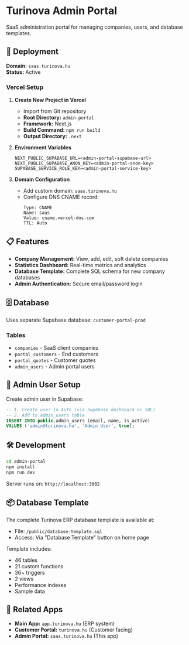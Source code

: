 # Turinova Admin Portal

SaaS administration portal for managing companies, users, and database templates.

## 🚀 Deployment

**Domain:** `saas.turinova.hu`  
**Status:** Active

### Vercel Setup

1. **Create New Project in Vercel**
   - Import from Git repository
   - **Root Directory:** `admin-portal`
   - **Framework:** Next.js
   - **Build Command:** `npm run build`
   - **Output Directory:** `.next`

2. **Environment Variables**
   ```
   NEXT_PUBLIC_SUPABASE_URL=<admin-portal-supabase-url>
   NEXT_PUBLIC_SUPABASE_ANON_KEY=<admin-portal-anon-key>
   SUPABASE_SERVICE_ROLE_KEY=<admin-portal-service-key>
   ```

3. **Domain Configuration**
   - Add custom domain: `saas.turinova.hu`
   - Configure DNS CNAME record:
     ```
     Type: CNAME
     Name: saas
     Value: cname.vercel-dns.com
     TTL: Auto
     ```

## 📋 Features

- **Company Management:** View, add, edit, soft delete companies
- **Statistics Dashboard:** Real-time metrics and analytics
- **Database Template:** Complete SQL schema for new company databases
- **Admin Authentication:** Secure email/password login

## 🗄️ Database

Uses separate Supabase database: `customer-portal-prod`

### Tables
- `companies` - SaaS client companies
- `portal_customers` - End customers
- `portal_quotes` - Customer quotes
- `admin_users` - Admin portal users

## 🔐 Admin User Setup

Create admin user in Supabase:

```sql
-- 1. Create user in Auth (via Supabase dashboard or SQL)
-- 2. Add to admin_users table
INSERT INTO public.admin_users (email, name, is_active)
VALUES ('admin@turinova.hu', 'Admin User', true);
```

## 🛠️ Development

```bash
cd admin-portal
npm install
npm run dev
```

Server runs on: `http://localhost:3002`

## 📦 Database Template

The complete Turinova ERP database template is available at:
- File: `/public/database-template.sql`
- Access: Via "Database Template" button on home page

Template includes:
- 46 tables
- 21 custom functions
- 36+ triggers
- 2 views
- Performance indexes
- Sample data

## 🔗 Related Apps

- **Main App:** `app.turinova.hu` (ERP system)
- **Customer Portal:** `turinova.hu` (Customer facing)
- **Admin Portal:** `saas.turinova.hu` (This app)

